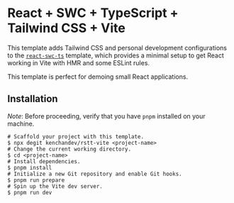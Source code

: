 # React + SWC + TypeScript + Tailwind CSS + Vite

This template adds Tailwind CSS and personal development configurations to the [`react-swc-ts`](https://github.com/vitejs/vite/tree/main/packages/create-vite/template-react-ts) template, which provides a minimal setup to get React working in Vite with HMR and some ESLint rules.

This template is perfect for demoing small React applications.

## Installation

_Note_: Before proceeding, verify that you have `pnpm` installed on your machine.

```shell
# Scaffold your project with this template.
$ npx degit kenchandev/rstt-vite <project-name>
# Change the current working directory.
$ cd <project-name>
# Install dependencies.
$ pnpm install
# Initialize a new Git repository and enable Git hooks.
$ pnpm run prepare
# Spin up the Vite dev server.
$ pnpm run dev
```